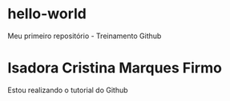# hello-world
Meu primeiro repositório - Treinamento Github
# Isadora Cristina Marques Firmo
Estou realizando o tutorial do Github 
